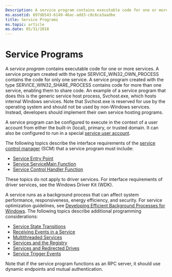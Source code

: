 ```yaml
---
Description: A service program contains executable code for one or more services.
ms.assetid: 697db543-6149-46ac-add3-c8c6ca3aadbe
title: Service Programs
ms.topic: article
ms.date: 05/31/2018
---
```


# Service Programs

A *service program* contains executable code for one or more services. A service program created with the type SERVICE\_WIN32\_OWN\_PROCESS contains the code for only one service. A service program created with the type SERVICE\_WIN32\_SHARE\_PROCESS contains code for more than one service, enabling them to share code. An example of a service program that does this is the generic service host process, Svchost.exe, which hosts internal Windows services. Note that Svchost.exe is reserved for use by the operating system and should not be used by non-Windows services. Instead, developers should implement their own service hosting programs.

A service program can be configured to execute in the context of a user account from either the built-in (local), primary, or trusted domain. It can also be configured to run in a special [service user account](service-user-accounts.md).

The following topics describe the interface requirements of the [service control manager](service-control-manager.md) (SCM) that a service program must include:

-   [Service Entry Point](service-entry-point.md)
-   [Service ServiceMain Function](service-servicemain-function.md)
-   [Service Control Handler Function](service-control-handler-function.md)

These topics do not apply to driver services. For interface requirements of driver services, see the Windows Driver Kit (WDK).

A service runs as a background process that can affect system performance, responsiveness, energy efficiency, and security. For service optimization guidelines, see [Developing Efficient Background Processes for Windows](https://go.microsoft.com/fwlink/p/?linkid=145414). The following topics describe additional programming considerations:

-   [Service State Transitions](service-status-transitions.md)
-   [Receiving Events in a Service](receiving-events-in-a-service.md)
-   [Multithreaded Services](multithreaded-services.md)
-   [Services and the Registry](services-and-the-registry.md)
-   [Services and Redirected Drives](services-and-redirected-drives.md)
-   [Service Trigger Events](service-trigger-events.md)

Note that if the service program functions as an RPC server, it should use dynamic endpoints and mutual authentication.

 

 



